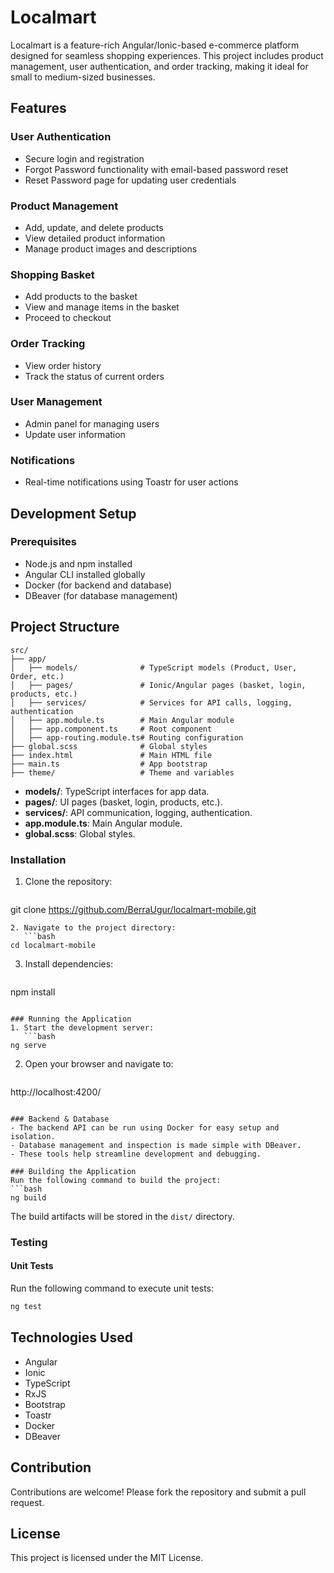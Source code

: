 # Localmart
Localmart is a feature-rich Angular/Ionic-based e-commerce platform designed for seamless shopping experiences. This project includes product management, user authentication, and order tracking, making it ideal for small to medium-sized businesses.

## Features

### User Authentication
- Secure login and registration
- Forgot Password functionality with email-based password reset
- Reset Password page for updating user credentials

### Product Management
- Add, update, and delete products
- View detailed product information
- Manage product images and descriptions

### Shopping Basket
- Add products to the basket
- View and manage items in the basket
- Proceed to checkout

### Order Tracking
- View order history
- Track the status of current orders

### User Management
- Admin panel for managing users
- Update user information

### Notifications
- Real-time notifications using Toastr for user actions

## Development Setup

### Prerequisites
- Node.js and npm installed
- Angular CLI installed globally
- Docker (for backend and database)
- DBeaver (for database management)

## Project Structure
```
src/
├── app/
│   ├── models/              # TypeScript models (Product, User, Order, etc.)
│   ├── pages/               # Ionic/Angular pages (basket, login, products, etc.)
│   ├── services/            # Services for API calls, logging, authentication
│   ├── app.module.ts        # Main Angular module
│   ├── app.component.ts     # Root component
│   ├── app-routing.module.ts# Routing configuration
├── global.scss              # Global styles
├── index.html               # Main HTML file
├── main.ts                  # App bootstrap
├── theme/                   # Theme and variables
```
- **models/**: TypeScript interfaces for app data.
- **pages/**: UI pages (basket, login, products, etc.).
- **services/**: API communication, logging, authentication.
- **app.module.ts**: Main Angular module.
- **global.scss**: Global styles.

### Installation
1. Clone the repository:
   ```bash
git clone https://github.com/BerraUgur/localmart-mobile.git
```
2. Navigate to the project directory:
   ```bash
cd localmart-mobile
```
3. Install dependencies:
   ```bash
npm install
```

### Running the Application
1. Start the development server:
   ```bash
ng serve
```
2. Open your browser and navigate to:
   ```
http://localhost:4200/
```

### Backend & Database
- The backend API can be run using Docker for easy setup and isolation.
- Database management and inspection is made simple with DBeaver.
- These tools help streamline development and debugging.

### Building the Application
Run the following command to build the project:
```bash
ng build
```
The build artifacts will be stored in the `dist/` directory.

### Testing
#### Unit Tests
Run the following command to execute unit tests:
```bash
ng test
```

## Technologies Used
- Angular
- Ionic
- TypeScript
- RxJS
- Bootstrap
- Toastr
- Docker
- DBeaver

## Contribution
Contributions are welcome! Please fork the repository and submit a pull request.

## License
This project is licensed under the MIT License.